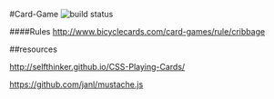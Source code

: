 #Card-Game ![build status](https://travis-ci.org/lpaulger/card-game.svg?branch=refactor)

####Rules
http://www.bicyclecards.com/card-games/rule/cribbage

##resources

http://selfthinker.github.io/CSS-Playing-Cards/

https://github.com/janl/mustache.js
